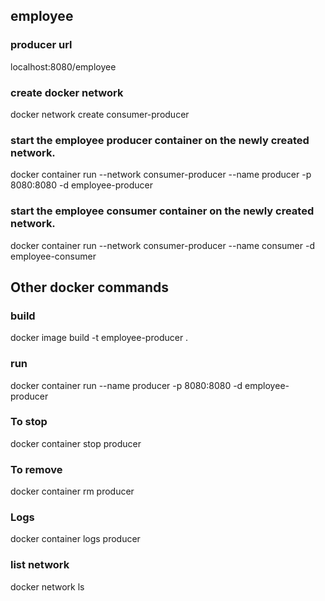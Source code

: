## employee

### producer url
localhost:8080/employee

### create docker network 
docker network create consumer-producer

### start the employee producer container on the newly created network.
docker container run --network consumer-producer --name producer -p 8080:8080 -d employee-producer

### start the employee consumer container on the newly created network.
docker container run --network consumer-producer --name consumer -d employee-consumer

## Other docker commands

### build 
docker image build -t employee-producer .
### run 
docker container run --name producer -p 8080:8080 -d employee-producer
### To stop
docker container stop producer
### To remove
docker container rm producer
### Logs
docker container logs producer
### list network
docker network ls


